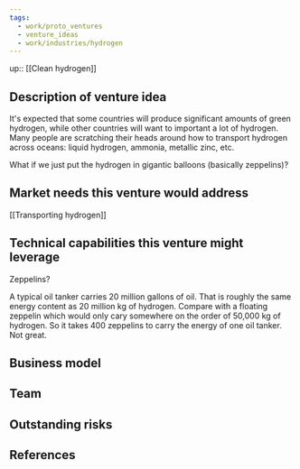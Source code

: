 ```yaml
---
tags:
  - work/proto_ventures
  - venture_ideas
  - work/industries/hydrogen
---
```

up:: [[Clean hydrogen]]
## Description of venture idea
It's expected that some countries will produce significant amounts of green hydrogen, while other countries will want to important a lot of hydrogen. Many people are scratching their heads around how to transport hydrogen across oceans: liquid hydrogen, ammonia, metallic zinc, etc.

What if we just put the hydrogen in gigantic balloons (basically zeppelins)? 

## Market needs this venture would address
[[Transporting hydrogen]]

## Technical capabilities this venture might leverage
Zeppelins?

A typical oil tanker carries 20 million gallons of oil. That is roughly the same energy content as 20 million kg of hydrogen. Compare with a floating zeppelin which would only cary somewhere on the order of 50,000 kg of hydrogen. So it takes 400 zeppelins to carry the energy of one oil tanker. Not great.

## Business model


## Team


## Outstanding risks


## References
